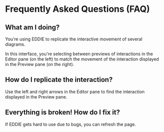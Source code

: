
Frequently Asked Questions (FAQ)
========

What am I doing?
-------
You're using EDDIE to replicate the interactive movement of several diagrams.

In this interface, you're selecting between previews of interactions in the Editor pane (on the left)
to match the movement of the interaction displayed in the Preview pane (on the right).


How do I replicate the interaction?
-------
Use the left and right arrows in the Editor pane to find the interaction displayed in the Preview pane.

Everything is broken! How do I fix it?
-------
If EDDIE gets hard to use due to bugs, you can refresh the page.
